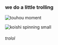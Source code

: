 ### we do a little trolling

![touhou moment](https://github.com/freedmaaan/freedmaaan/assets/77329253/c82b8a69-0649-4009-b922-bc18519f43c6)

![koishi spinning small](https://github.com/freedmaaan/freedmaaan/assets/77329253/76b97f94-8800-47a4-b05a-2c3bff5c2043)

###### trolol
